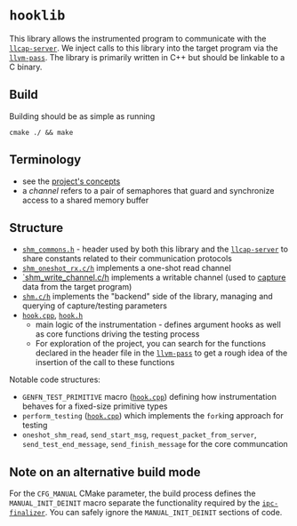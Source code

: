 # `hooklib`

This library allows the instrumented program to communicate with the [`llcap-server`](../llcap-server/). We inject calls to this library into the target program via the [`llvm-pass`](../../01-llvm-ir/llvm-pass/). The library is primarily written in C++ but should be linkable to a C binary.

## Build

Building should be as simple as running 

    cmake ./ && make

## Terminology

* see the [project's concepts](../../../README.md#concepts)
* a *channel* refers to a pair of semaphores that guard and synchronize access to a shared memory buffer

## Structure

* [`shm_commons.h`](./shm_commons.h) - header used by both this library and the [`llcap-server`](../llcap-server/README.md#comms-parameters-shared-memory-region) to share constants related to their communication protocols
* [`shm_oneshot_rx.c/h`](./shm_oneshot_rx.h) implements a one-shot read channel
* [`shm_write_channel.c/h](./shm_write_channel.h) implements a writable channel (used to [capture](../llcap-server/README.md#capturing-data-from-the-target) data from the target program)
* [`shm.c/h`](./shm.h) implements the "backend" side of the library, managing and querying of capture/testing parameters
* [`hook.cpp`](./hook.cpp), [`hook.h`](./hook.h)
  * main logic of the instrumentation - defines argument hooks as well as core functions driving the testing process
  * For exploration of the project, you can search for the functions declared in the header file in the [`llvm-pass`](../../01-llvm-ir/llvm-pass/) to get a rough idea of the insertion of the call to these functions

Notable code structures:

* `GENFN_TEST_PRIMITIVE` macro ([`hook.cpp`](./hook.cpp)) defining how instrumentation behaves for a fixed-size primitive types
* `perform_testing` ([`hook.cpp`](./hook.cpp)) which implements the `fork`ing approach for testing
* `oneshot_shm_read`, `send_start_msg`, `request_packet_from_server`, `send_test_end_message`, `send_finish_message` for the core communcation

## Note on an alternative build mode

For the `CFG_MANUAL` CMake parameter, the build process defines the `MANUAL_INIT_DEINIT` macro separate the functionality required by the [`ipc-finalizer`](../ipc-finalizer/). You can safely ignore the `MANUAL_INIT_DEINIT` sections of code.
